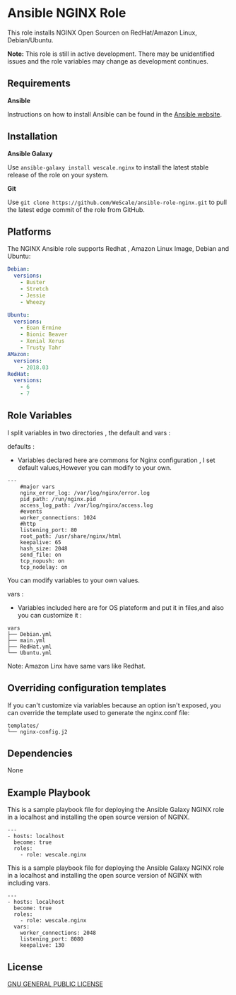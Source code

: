 Ansible NGINX Role
===================

This role installs NGINX Open Sourcen on RedHat/Amazon Linux, Debian/Ubuntu.

**Note:** This role is still in active development. There may be unidentified issues and the role variables may change as development continues.

Requirements
------------

**Ansible**

Instructions on how to install Ansible can be found in the [Ansible website](https://docs.ansible.com/ansible/latest/installation_guide/intro_installation.html).


Installation
------------

**Ansible Galaxy**

Use `ansible-galaxy install wescale.nginx` to install the latest stable release of the role on your system.

**Git**

Use `git clone https://github.com/WeScale/ansible-role-nginx.git` to pull the latest edge commit of the role from GitHub.

Platforms
---------

The NGINX Ansible role supports Redhat , Amazon Linux Image, Debian and Ubuntu:

```yaml
Debian:
  versions:
    - Buster
    - Stretch
    - Jessie
    - Wheezy

Ubuntu:
  versions:
    - Eoan Ermine
    - Bionic Beaver
    - Xenial Xerus
    - Trusty Tahr
AMazon:
  versions:
    - 2018.03
RedHat:
  versions:
    - 6
    - 7
```

Role Variables
--------------

I split variables in two directories , the default  and vars :

defaults :
- Variables declared here are commons for Nginx configuration , I set default values,However you can modify to your own.

```
---
    #major vars
    nginx_error_log: /var/log/nginx/error.log
    pid_path: /run/nginx.pid
    access_log_path: /var/log/nginx/access.log
    #events
    worker_connections: 1024
    #http
    listening_port: 80
    root_path: /usr/share/nginx/html
    keepalive: 65
    hash_size: 2048
    send_file: on
    tcp_nopush: on
    tcp_nodelay: on
```
You can modify variables to your own values.

vars :
- Variables included here are for OS plateform and put it in files,and also you can customize it :
```
vars
├── Debian.yml
├── main.yml
├── RedHat.yml
└── Ubuntu.yml
```
Note: Amazon Linx have same vars like Redhat.

Overriding configuration templates
----------------------------------
If you can't customize via variables because an option isn't exposed, you can override the template used to generate the nginx.conf file:
```
templates/
└── nginx-config.j2
```

Dependencies
------------

None

Example Playbook
----------------
This is a sample playbook file for deploying the Ansible Galaxy NGINX role in a localhost and installing the open source version of NGINX.
```
---
- hosts: localhost
  become: true
  roles:
    - role: wescale.nginx
```
This is a sample playbook file for deploying the Ansible Galaxy NGINX role in a localhost and installing the open source version of NGINX with including vars.
```
---
- hosts: localhost
  become: true
  roles:
    - role: wescale.nginx
  vars:
    worker_connections: 2048
    listening_port: 8080
    keepalive: 130
```
License
-------
[GNU GENERAL PUBLIC LICENSE](https://github.com/WeScale/ansible-role-nginx/blob/master/LICENSE)
